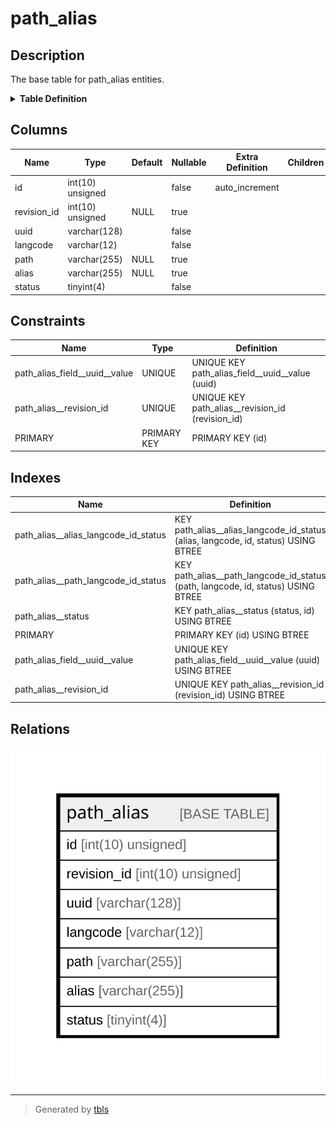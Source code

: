 # path_alias

## Description

The base table for path_alias entities.

<details>
<summary><strong>Table Definition</strong></summary>

```sql
CREATE TABLE `path_alias` (
  `id` int(10) unsigned NOT NULL AUTO_INCREMENT,
  `revision_id` int(10) unsigned DEFAULT NULL,
  `uuid` varchar(128) CHARACTER SET ascii COLLATE ascii_general_ci NOT NULL,
  `langcode` varchar(12) CHARACTER SET ascii COLLATE ascii_general_ci NOT NULL,
  `path` varchar(255) DEFAULT NULL,
  `alias` varchar(255) DEFAULT NULL,
  `status` tinyint(4) NOT NULL,
  PRIMARY KEY (`id`),
  UNIQUE KEY `path_alias_field__uuid__value` (`uuid`),
  UNIQUE KEY `path_alias__revision_id` (`revision_id`),
  KEY `path_alias__status` (`status`,`id`),
  KEY `path_alias__alias_langcode_id_status` (`alias`(191),`langcode`,`id`,`status`),
  KEY `path_alias__path_langcode_id_status` (`path`(191),`langcode`,`id`,`status`)
) ENGINE=InnoDB AUTO_INCREMENT=[Redacted by tbls] DEFAULT CHARSET=utf8mb4 COLLATE=utf8mb4_general_ci COMMENT='The base table for path_alias entities.'
```

</details>

## Columns

| Name | Type | Default | Nullable | Extra Definition | Children | Parents | Comment |
| ---- | ---- | ------- | -------- | ---------------- | -------- | ------- | ------- |
| id | int(10) unsigned |  | false | auto_increment |  |  |  |
| revision_id | int(10) unsigned | NULL | true |  |  |  |  |
| uuid | varchar(128) |  | false |  |  |  |  |
| langcode | varchar(12) |  | false |  |  |  |  |
| path | varchar(255) | NULL | true |  |  |  |  |
| alias | varchar(255) | NULL | true |  |  |  |  |
| status | tinyint(4) |  | false |  |  |  |  |

## Constraints

| Name | Type | Definition |
| ---- | ---- | ---------- |
| path_alias_field__uuid__value | UNIQUE | UNIQUE KEY path_alias_field__uuid__value (uuid) |
| path_alias__revision_id | UNIQUE | UNIQUE KEY path_alias__revision_id (revision_id) |
| PRIMARY | PRIMARY KEY | PRIMARY KEY (id) |

## Indexes

| Name | Definition |
| ---- | ---------- |
| path_alias__alias_langcode_id_status | KEY path_alias__alias_langcode_id_status (alias, langcode, id, status) USING BTREE |
| path_alias__path_langcode_id_status | KEY path_alias__path_langcode_id_status (path, langcode, id, status) USING BTREE |
| path_alias__status | KEY path_alias__status (status, id) USING BTREE |
| PRIMARY | PRIMARY KEY (id) USING BTREE |
| path_alias_field__uuid__value | UNIQUE KEY path_alias_field__uuid__value (uuid) USING BTREE |
| path_alias__revision_id | UNIQUE KEY path_alias__revision_id (revision_id) USING BTREE |

## Relations

![er](path_alias.svg)

---

> Generated by [tbls](https://github.com/k1LoW/tbls)
